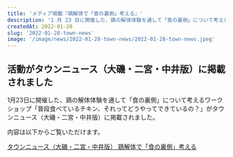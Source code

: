 ```yaml
---
title: 'メディア掲載『鶏解体で「食の裏側」考える』'
description: '1 月 23 日に開催した、鶏の解体体験を通して「食の裏側」について考えるワークショップ「普段食べているチキン、それってどうやってできているの？」がタウンニュース（大磯・二宮・中井版）に掲載されました。'
createdAt: 2022-01-28
slug: '2022-01-28-town-news'
image: '/image/news/2022-01-28-town-news/2022-01-28-town-news.jpeg'
---
```


## 活動がタウンニュース（大磯・二宮・中井版）に掲載されました

1月23日に開催した、鶏の解体体験を通して「食の裏側」について考えるワークショップ「普段食べているチキン、それってどうやってできているの？」がタウンニュース（大磯・二宮・中井版）に掲載されました。

内容は以下からご覧いただけます。

[タウンニュース（大磯・二宮・中井版） 鶏解体で「食の裏側」考える](https://www.townnews.co.jp/0606/2022/01/28/610604.html)
